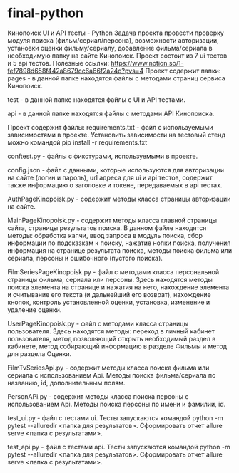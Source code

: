 # final-python

Кинопоиск UI и API тесты - Python
Задача проекта провести проверку модуля поиска (фильм/сериал/персона), возможности авторизации, установки оценки фильму/сериалу, добавление фильма/сериала в необходимую папку на сайте Кинопоиск. Проект состоит из 7 ui тестов и 5 api тестов.
Полезные ссылки:
https://www.notion.so/1-fef7898d658f442a8679cc6a66f2a24d?pvs=4
Проект содержит папки:
pages - в данной папке находятся файлы с методами страниц сервиса Кинопоиск.

test - в данной папке находятся файлы с UI и API тестами.

api - в данной папке находятся файлы с методами API Кинопоиска.

Проект содержит файлы:
requirements.txt - файл с используемыми зависимостями в проекте. Установить зависимости на тестовый стенд можно командой pip install -r requirements.txt

conftest.py - файлы с фикстурами, используемыми в проекте.

config.json - файл с данными, которые используются для авторизации на сайте (логин и пароль), url адреса для ui и api тестов, содержит также информацию о заголовке и токене, передаваемых в api тестах.

AuthPageKinopoisk.py - содержит методы класса страницы авторизации на сайте.

MainPageKinopoisk.py - содержит методы класса главной страницы сайта, страницы результатов поиска. В данном файле находятся методы: обработка капчи, ввод запроса в модуль поиска, сбор информации по подсказкам к поиску, нажатие нопки поиска, получения информация на странице результата поиска, методы поиска фильма или сериала, персоны и ошибочного (пустого поиска).

FilmSeriesPageKinopoisk.py - файл с методами класса персональной страницы фильма, сериала или персоны. Здесь находятся методы поиска элемента на странице и нажатия на него, нахождение элемента и считывание его текста (и дальнейший его возврат), нахождение кнопок, контроль установленной оценки, установка, изменение и удаление оценки.

UserPageKinopoisk.py - файл с методами класса страницы пользователя. Здесь находятся методы: переход в личный кабинет пользователя, метод позволяющий открыть необходимый раздел в кабинете, метод собирающий информацию в разделе Фильмы и метод для раздела Оценки.

FilmTvSeriesApi.py - содержит методы класса поиска фильма или сериала с использованием Api. Методы поиска фильма/сериала по названию, id, дополнительным полям.

PersonAPi.py - содержит методы класса поиска персоны с использованием Api. Методы поиска персоны по имени и фамилии, id.

test_ui.py - файл с тестами ui. Тесты запускаются командой python -m pytest --alluredir <папка для результатов>. Сформировать отчет allure serve <папка с результатами>.

test_api.py - файл с тестами api. Тесты запускаются командой python -m pytest --alluredir <папка для результатов>. Сформировать отчет allure serve <папка с результатами>.
